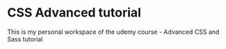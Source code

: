 # CSS Advanced tutorial

This is my personal workspace of the udemy course - Advanced CSS and Sass tutorial 
